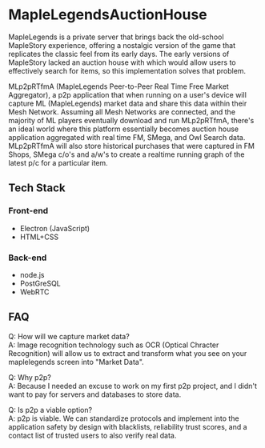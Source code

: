 # MapleLegendsAuctionHouse
MapleLegends is a private server that brings back the old-school MapleStory experience, offering a nostalgic version of the game that replicates the classic feel from its early days. The early versions of MapleStory lacked an auction house with which would allow users to effectively search for items, so this implementation solves that problem.

MLp2pRTfmA (MapleLegends Peer-to-Peer Real Time Free Market Aggregator), a p2p application that when running on a user's device will capture ML (MapleLegends) market data and share this data within their Mesh Network. Assuming all Mesh Networks are connected, and the majority of ML players eventually download and run MLp2pRTfmA, there's an ideal world where this platform essentially becomes auction house application aggregated with real time FM, SMega, and Owl Search data. MLp2pRTfmA will also store historical purchases that were captured in FM Shops, SMega c/o's and a/w's to create a realtime running graph of the latest p/c for a particular item.

## Tech Stack
### Front-end
- Electron (JavaScript)
- HTML+CSS

### Back-end
- node.js
- PostGreSQL
- WebRTC

## FAQ
Q: How will we capture market data? </br>
A: Image recognition technology such as OCR (Optical Chracter Recognition) will allow us to extract and transform what you see on your maplelegends screen into "Market Data".

Q: Why p2p? </br>
A: Because I needed an excuse to work on my first p2p project, and I didn't want to pay for servers and databases to store data.

Q: Is p2p a viable option? </br>
A: p2p is viable. We can standardize protocols and implement into the application safety by design with blacklists, reliability trust scores, and a contact list of trusted users to also verify real data.
